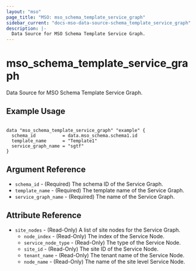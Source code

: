 ```yaml
---
layout: "mso"
page_title: "MSO: mso_schema_template_service_graph"
sidebar_current: "docs-mso-data-source-schema_template_service_graph"
description: |-
  Data Source for MSO Schema Template Service Graph.
---
```


# mso_schema_template_service_graph #

Data Source for MSO Schema Template Service Graph.

## Example Usage ##

```hcl

data "mso_schema_template_service_graph" "example" {
  schema_id          = data.mso_schema.schema1.id
  template_name      = "Template1"
  service_graph_name = "sgtf"
}

```

## Argument Reference ##

* `schema_id` - (Required) The schema ID of the Service Graph.
* `template_name` - (Required) The template name of the Service Graph.
* `service_graph_name` - (Required) The name of the Service Graph.

## Attribute Reference ##

* `site_nodes` - (Read-Only) A list of site nodes for the Service Graph.
    * `node_index` - (Read-Only) The index of the Service Node.
    * `service_node_type` - (Read-Only) The type of the Service Node.
    * `site_id` - (Read-Only) The site ID of the Service Node.
    * `tenant_name` - (Read-Only) The tenant name of the Service Node.
    * `node_name` - (Read-Only) The name of the site level Service Node.

